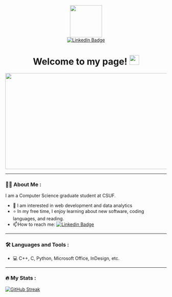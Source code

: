 <div id="header" align="center">
  <img src="https://media.giphy.com/media/XAa4mcd5vzfqFi4LSN/giphy.gif" width="100"/>
</div>

<div id="badges" align="center">
  <a href="https://www.linkedin.com/in/priyanka-kotak/">
    <img src="https://img.shields.io/badge/LinkedIn-blue?style=for-the-badge&logo=linkedin&logoColor=white" alt="LinkedIn Badge"/>
  </a>
</div>

<h1 style="text" align="center">
Welcome to my page!
<img src="https://media.giphy.com/media/hvRJCLFzcasrR4ia7z/giphy.gif" width="30px"/>
</h1>

<div align="center">
  <img src="https://media.giphy.com/media/WRRL1EKo9rNe12S4zh/giphy.gif" width="600" height="300"/>
</div>

---

### :woman_technologist: About Me :
I am a Computer Science graduate student at CSUF.
- :fairy: I am interested in web development and data analytics
- :star: In my free time, I enjoy learning about new software, coding languages, and reading. 
- :mailbox:How to reach me: [![Linkedin Badge](https://img.shields.io/badge/-LinkedIn-blue?style=flat&logo=Linkedin&logoColor=white)](https://www.linkedin.com/in/priyanka-kotak/)

---

### :hammer_and_wrench: Languages and Tools :
- :computer: C++, C, Python, Microsoft Office, InDesign, etc. 

---

### :fire: My Stats :
[![GitHub Streak](http://github-readme-streak-stats.herokuapp.com?user=pkotak1794&theme=dark&background=000000)](https://git.io/streak-stats)
